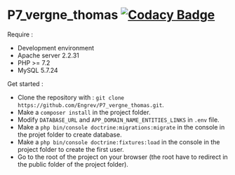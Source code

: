 # P7_vergne_thomas [![Codacy Badge](https://app.codacy.com/project/badge/Grade/96ffb07407864bf485de8fa5337f9296)](https://www.codacy.com/manual/Engrev/P7_vergne_thomas?utm_source=github.com&amp;utm_medium=referral&amp;utm_content=Engrev/P7_vergne_thomas&amp;utm_campaign=Badge_Grade)
 
Require :
* Development environment
* Apache server 2.2.31
* PHP >= 7.2
* MySQL 5.7.24

Get started :
* Clone the repository with : `git clone https://github.com/Engrev/P7_vergne_thomas.git`.
* Make a `composer install` in the project folder.
* Modify `DATABASE_URL` and `APP_DOMAIN_NAME_ENTITIES_LINKS` in `.env` file.
* Make a `php bin/console doctrine:migrations:migrate` in the console in the projet folder to create database.
* Make a `php bin/console doctrine:fixtures:load` in the console in the project folder to create the first user.
* Go to the root of the project on your browser (the root have to redirect in the public folder of the project folder).